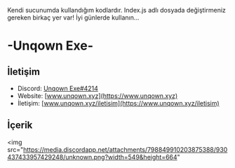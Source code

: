 Kendi sucunumda kullandığım kodlardır. Index.js adlı dosyada değiştirmeniz gereken birkaç yer var! İyi günlerde kullanın...

<h1>
-Unqown Exe-
  </h1>
  
  ## İletişim
- Discord: [Unqown Exe#4214](https://discord.com/users/791255637920972801)
- Website: [www.unqown.xyz](https://www.unqown.xyz)
- İletişim: [www.unqown.xyz/iletisim](https://www.unqown.xyz/iletisim)


## İçerik
<img src="https://media.discordapp.net/attachments/798849910203875388/930437433957429248/unknown.png?width=549&height=664" </img>
